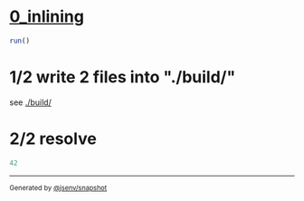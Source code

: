 # [0_inlining](../../inlining_build.test.mjs#L24)

```js
run()
```

# 1/2 write 2 files into "./build/"

see [./build/](./build/)

# 2/2 resolve

```js
42
```
---

<sub>
  Generated by <a href="https://github.com/jsenv/core/tree/main/packages/independent/snapshot">@jsenv/snapshot</a>
</sub>